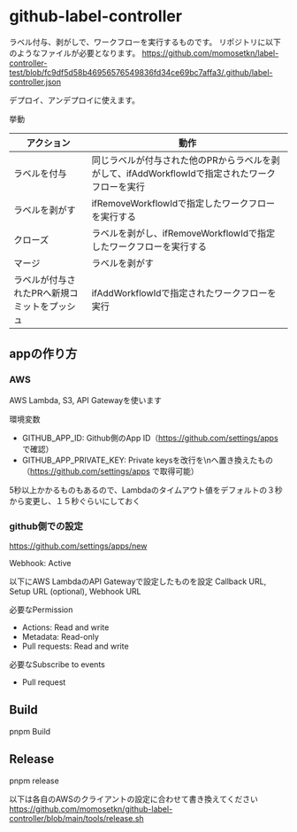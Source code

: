 # github-label-controller

ラベル付与、剥がしで、ワークフローを実行するものです。
リポジトリに以下のようなファイルが必要となります。
https://github.com/momosetkn/label-controller-test/blob/fc9df5d58b46956576549836fd34ce69bc7affa3/.github/label-controller.json

デプロイ、アンデプロイに使えます。

挙動

| アクション                  | 動作                                                       |
|------------------------|----------------------------------------------------------|
| ラベルを付与                 | 同じラベルが付与された他のPRからラベルを剥がして、ifAddWorkflowIdで指定されたワークフローを実行 |
| ラベルを剥がす                | ifRemoveWorkflowIdで指定したワークフローを実行する                       |
| クローズ             | ラベルを剥がし、ifRemoveWorkflowIdで指定したワークフローを実行する               |
| マージ                    | ラベルを剥がす                                                  |
| ラベルが付与されたPRへ新規コミットをプッシュ | ifAddWorkflowIdで指定されたワークフローを実行                           |

## appの作り方

### AWS

AWS Lambda, S3, API Gatewayを使います

環境変数

- GITHUB_APP_ID: Github側のApp ID（https://github.com/settings/apps で確認）
- GITHUB_APP_PRIVATE_KEY: Private keysを改行を\nへ置き換えたもの（https://github.com/settings/apps で取得可能）

5秒以上かかるものもあるので、Lambdaのタイムアウト値をデフォルトの３秒から変更し、１５秒ぐらいにしておく

### github側での設定

https://github.com/settings/apps/new

Webhook: Active

以下にAWS LambdaのAPI Gatewayで設定したものを設定
Callback URL, Setup URL (optional), Webhook URL

必要なPermission

- Actions: Read and write
- Metadata: Read-only
- Pull requests: Read and write

必要なSubscribe to events

- Pull request

## Build

pnpm Build

## Release

pnpm release

以下は各自のAWSのクライアントの設定に合わせて書き換えてください
https://github.com/momosetkn/github-label-controller/blob/main/tools/release.sh
